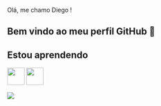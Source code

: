 Olá, me chamo Diego ! 
## Bem vindo ao meu perfil GitHub 👋

## Estou aprendendo

<img loading="lazy" src="https://cdn.jsdelivr.net/gh/devicons/devicon/icons/java/java-original.svg" width="40" height="40"/> <img loading="lazy" src="https://cdn.jsdelivr.net/gh/devicons/devicon/icons/linux/linux-original.svg" width="40" height="40"/>

<img src="https://cdn.jsdelivr.net/gh/devicons/devicon/icons/python/python-original.svg" />
          


           
